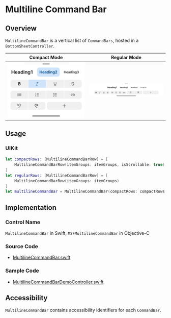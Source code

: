 # Multiline Command Bar

## Overview
`MultilineCommandBar` is a vertical list of `CommandBars`, hosted in a `BottomSheetController`.

| Compact Mode | Regular Mode |
| - | - |
| ![MultilineCommandBar-Compact.png](.attachments/MultilineCommandBar-Compact.png) | ![MultilineCommandBar-Regular.png](.attachments/MultilineCommandBar-Regular.png) |

## Usage
### UIKit
```Swift
let compactRows: [MultilineCommandBarRow] = [
    MultilineCommandBarRow(itemGroups: itemGroups, isScrollable: true)
]
let regularRows: [MultilineCommandBarRow] = [
    MultilineCommandBarRow(itemGroups: itemGroups)
]
let multilineCommandBar = MultilineCommandBar(compactRows: compactRows, regularRows: regularRows)
```

## Implementation
### Control Name
`MultilineCommandBar` in Swift, `MSFMultilineCommandBar` in Objective-C

### Source Code
- [MultilineCommandBar.swift](https://github.com/microsoft/fluentui-apple/blob/main/ios/FluentUI/MultilineCommandBar/MultilineCommandBar.swift)

### Sample Code
- [MultilineCommandBarDemoController.swift](https://github.com/microsoft/fluentui-apple/blob/main/ios/FluentUI.Demo/FluentUI.Demo/Demos/MultilineCommandBarDemoController.swift)

## Accessibility
`MultilineCommandBar` contains accessibility identifiers for each `CommandBar`.
